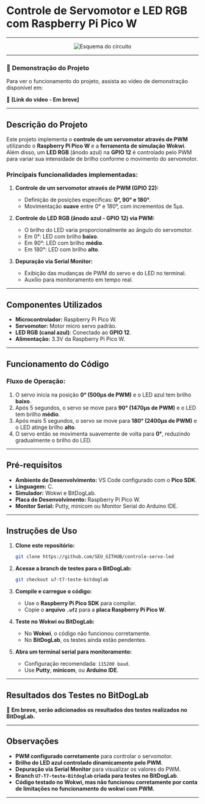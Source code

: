 # Controle de Servomotor e LED RGB com Raspberry Pi Pico W

---

<div align="center">
  <img src="https://github.com/user-attachments/assets/ac66053d-4e88-4897-8d91-d6297116ef52" alt="Esquema do circuito">
</div>

---

### 🎥 **Demonstração do Projeto**

Para ver o funcionamento do projeto, assista ao vídeo de demonstração disponível em:

🔗 **[Link do vídeo - Em breve]**

---

## Descrição do Projeto

Este projeto implementa o **controle de um servomotor através de PWM** utilizando o **Raspberry Pi Pico W** e a **ferramenta de simulação Wokwi**. Além disso, um **LED RGB** (ânodo azul) na **GPIO 12** é controlado pelo PWM para variar sua intensidade de brilho conforme o movimento do servomotor.

### **Principais funcionalidades implementadas:**

1. **Controle de um servomotor através de PWM (GPIO 22):**
   - Definição de posições específicas: **0°, 90° e 180°**.
   - Movimentação **suave** entre 0° e 180°, com incrementos de 5µs.

2. **Controle do LED RGB (ânodo azul - GPIO 12) via PWM:**
   - O brilho do LED varia proporcionalmente ao ângulo do servomotor.
   - Em 0°: LED com brilho **baixo**.
   - Em 90°: LED com brilho **médio**.
   - Em 180°: LED com brilho **alto**.

3. **Depuração via Serial Monitor:**
   - Exibição das mudanças de PWM do servo e do LED no terminal.
   - Auxílio para monitoramento em tempo real.

---

## Componentes Utilizados

- **Microcontrolador:** Raspberry Pi Pico W.
- **Servomotor:** Motor micro servo padrão.
- **LED RGB (canal azul)**: Conectado ao **GPIO 12**.
- **Alimentação:** 3.3V da Raspberry Pi Pico W.

---

## Funcionamento do Código

### **Fluxo de Operação:**
1. O servo inicia na posição **0° (500µs de PWM)** e o LED azul tem brilho **baixo**.
2. Após 5 segundos, o servo se move para **90° (1470µs de PWM)** e o LED tem brilho **médio**.
3. Após mais 5 segundos, o servo se move para **180° (2400µs de PWM)** e o LED atinge brilho **alto**.
4. O servo então se movimenta suavemente de volta para **0°**, reduzindo gradualmente o brilho do LED.

---

## Pré-requisitos

- **Ambiente de Desenvolvimento:** VS Code configurado com o **Pico SDK**.
- **Linguagem:** C.
- **Simulador:** Wokwi e BitDogLab.
- **Placa de Desenvolvimento:** Raspberry Pi Pico W.
- **Monitor Serial:** Putty, minicom ou Monitor Serial do Arduino IDE.

---

## Instruções de Uso

1. **Clone este repositório:**
   ```bash
   git clone https://github.com/SEU_GITHUB/controle-servo-led
   ```

2. **Acesse a branch de testes para o BitDogLab:**
   ```bash
   git checkout u7-t7-teste-bitdoglab
   ```

3. **Compile e carregue o código:**
   - Use o **Raspberry Pi Pico SDK** para compilar.
   - Copie o **arquivo `.uf2`** para a **placa Raspberry Pi Pico W**.

4. **Teste no Wokwi ou BitDogLab:**
   - No **Wokwi**, o código não funcionou corretamente.
   - No **BitDogLab**, os testes ainda estão pendentes.

5. **Abra um terminal serial para monitoramento:**
   - Configuração recomendada: `115200 baud`.
   - Use **Putty**, **minicom**, ou **Arduino IDE**.

---

## Resultados dos Testes no BitDogLab

🔹 **Em breve, serão adicionados os resultados dos testes realizados no BitDogLab.**

---

## Observações

- **PWM configurado corretamente** para controlar o servomotor.
- **Brilho do LED azul controlado dinamicamente pelo PWM**.
- **Depuração via Serial Monitor** para visualizar os valores do PWM.
- **Branch `U7-T7-teste-Bitdoglab` criada para testes no BitDogLab**.
- **Código testado no Wokwi, mas não funcionou corretamente por conta de limitações no funcionamento do wokwi com PWM.**

---

